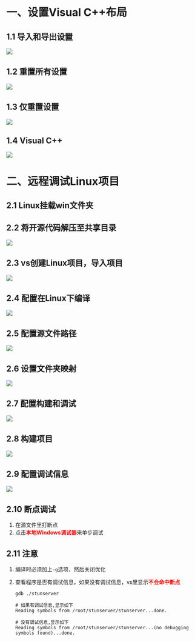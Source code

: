 # 一、设置Visual C++布局



## 1.1 导入和导出设置

![](img/vs-1.png)

## 1.2 重置所有设置

![](img/vs-2.png)

## 1.3 仅重置设置

![](img/vs-3.png)

## 1.4 Visual C++

![](img/vs-4.png)



# 二、远程调试Linux项目



## 2.1  Linux挂载win文件夹



## 2.2 将开源代码解压至共享目录

![](img\vs-d-1.png)





## 2.3 vs创建Linux项目，导入项目

![](img\vs-d-2.png)



## 2.4 配置在Linux下编译

![](img\vs-d-3.png)



## 2.5 配置源文件路径

![](img\vs-d-4.png)



## 2.6 设置文件夹映射

![](img\vs-d-5.png)





## 2.7 配置构建和调试

![](img\vs-d-6.png)





## 2.8 构建项目

![](img\vs-d-7.png)



## 2.9 配置调试信息

![](img\vs-d-8.png)





## 2.10 断点调试

1. 在源文件里打断点
2. 点击<b style="color:red">本地Windows调试器</b>来单步调试



## 2.11 注意

1. 编译时必须加上`-g`选项，然后关闭优化

2. 查看程序是否有调试信息，如果没有调试信息，vs里显示<b style="color:red">不会命中断点</b>

   ```shell
   gdb ./stunserver
   
   # 如果有调试信息,显示如下
   Reading symbols from /root/stunserver/stunserver...done.
   
   # 没有调试信息,显示如下
   Reading symbols from /root/stunserver/stunserver...(no debugging symbols found)...done.
   ```

   